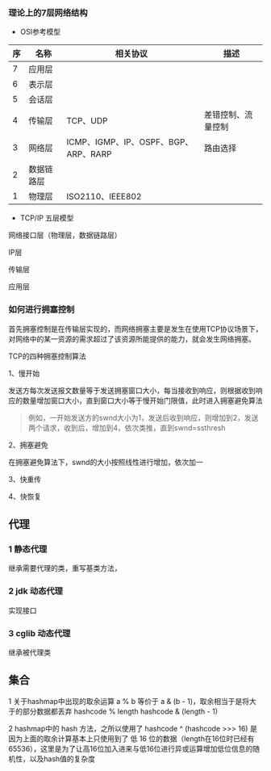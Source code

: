 ### 理论上的7层网络结构

* OSI参考模型

| 序   | 名称       | 相关协议                             | 描述               |
| ---- | ---------- | ------------------------------------ | ------------------ |
| 7    | 应用层     |                                      |                    |
| 6    | 表示层     |                                      |                    |
| 5    | 会话层     |                                      |                    |
| 4    | 传输层     | TCP、UDP                             | 差错控制、流量控制 |
| 3    | 网络层     | ICMP、IGMP、IP、OSPF、BGP、ARP、RARP | 路由选择           |
| 2    | 数据链路层 |                                      |                    |
| 1    | 物理层     | ISO2110、IEEE802                     |                    |

* TCP/IP 五层模型

网络接口层（物理层，数据链路层）

IP层

传输层

应用层

### 如何进行拥塞控制

首先拥塞控制是在传输层实现的，而网络拥塞主要是发生在使用TCP协议场景下，对网络中的某一资源的需求超过了该资源所能提供的能力，就会发生网络拥塞。

TCP的四种拥塞控制算法

1、慢开始

发送方每次发送报文数量等于发送拥塞窗口大小，每当接收到响应，则根据收到响应的数量增加窗口大小，直到窗口大小等于慢开始门限值，此时进入拥塞避免算法

>例如，一开始发送方的swnd大小为1，发送后收到响应，则增加到2，发送两个请求，收到后，增加到4，依次类推，直到swnd=ssthresh

2、拥塞避免

在拥塞避免算法下，swnd的大小按照线性进行增加，依次加一

3、快重传

4、快恢复



## 代理

### 1 静态代理

继承需要代理的类，重写基类方法，

### 2 jdk 动态代理

实现接口

### 3 cglib 动态代理 

继承被代理类



## 集合

1 关于hashmap中出现的取余运算      a % b 等价于 a & (b - 1)，取余相当于是将大于的部分数据都丢弃  hashcode % length  hashcode & (length - 1)

2 hashmap中的 hash 方法，之所以使用了  hashcode ^ (hashcode >>> 16) 是因为上面的取余计算基本上只使用到了 低 16 位的数据（length在16位时已经有65536），这里是为了让高16位加入进来与低16位进行异或运算增加低位信息的随机性，以及hash值的复杂度

